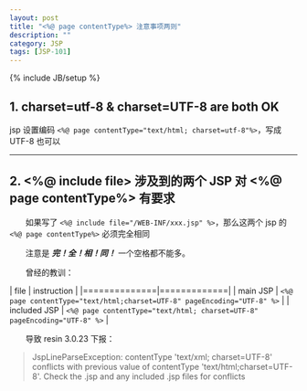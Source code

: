 ```yaml
---
layout: post
title: "<%@ page contentType%> 注意事项两则"
description: ""
category: JSP
tags: [JSP-101]
---
```

{% include JB/setup %}

## 1. charset=utf-8 & charset=UTF-8 are both OK

jsp 设置编码 `<%@ page contentType="text/html; charset=utf-8"%>`，写成 UTF-8 也可以

-----
 
## 2. <%@ include file> 涉及到的两个 JSP 对 <%@ page contentType%> 有要求

　　如果写了 `<%@ include file="/WEB-INF/xxx.jsp" %>`，那么这两个 jsp 的 `<%@ page contentType%>` 必须完全相同  

　　注意是 _**完！全！相！同！**_ 一个空格都不能多。  

　　曾经的教训：

| file         | instruction |
|==============|=============|
| main JSP     | `<%@ page contentType="text/html;charset=UTF-8" pageEncoding="UTF-8" %>` |
| included JSP | `<%@ page contentType="text/html; charset=UTF-8" pageEncoding="UTF-8" %>` |

　　导致 resin 3.0.23 下报：

> JspLineParseException: contentType 'text/xml; charset=UTF-8' conflicts with previous value of contentType 'text/html;charset=UTF-8'. Check the .jsp and any included .jsp files for conflicts
